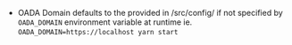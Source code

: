 - OADA Domain defaults to the provided in /src/config/ if not specified by `OADA_DOMAIN`
environment variable at runtime ie. `OADA_DOMAIN=https://localhost yarn start`
